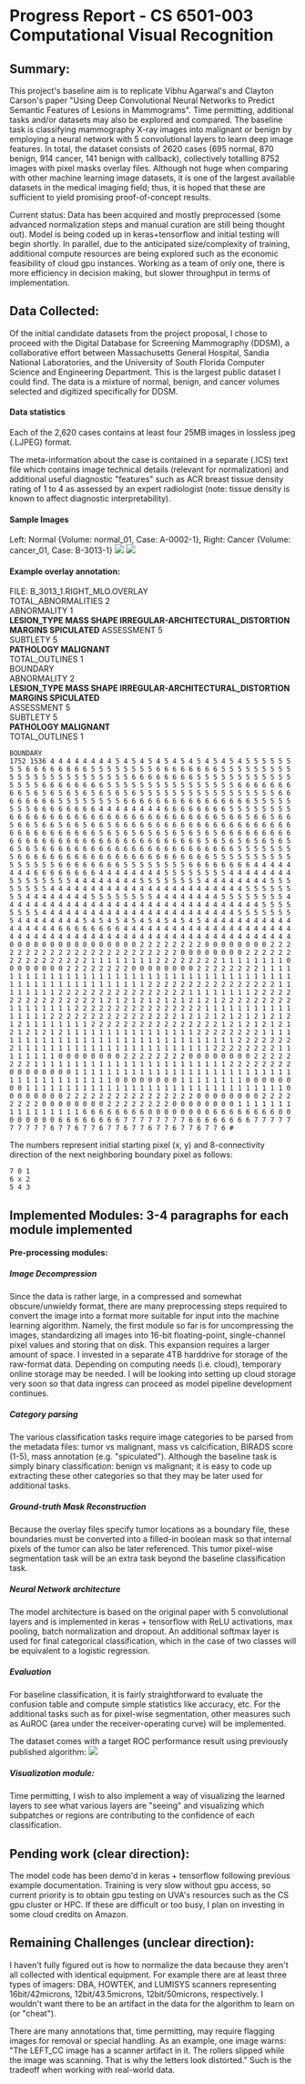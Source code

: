 

# Progress Report - CS 6501-003 Computational Visual Recognition

## Summary: 

This project's baseline aim is to replicate Vibhu Agarwal's and Clayton Carson's paper "Using Deep Convolutional Neural Networks to Predict Semantic Features of Lesions in Mammograms". Time permitting, additional tasks and/or datasets may also be explored and compared. The baseline task is classifying mammography X-ray images into malignant or benign by employing a neural network with 5 convolutional layers to learn deep image features. In total, the dataset consists of 2620 cases (695 normal, 870 benign, 914 cancer, 141 benign with callback), collectively totalling 8752 images with pixel masks overlay files. Although not huge when comparing with other machine learning image datasets, it is one of the largest available datasets in the medical imaging field; thus, it is hoped that these are sufficient to yield promising proof-of-concept results.

Current status:  Data has been acquired and mostly preprocessed (some advanced normalization steps and manual curation are still being thought out). Model is being coded up in keras+tensorflow and initial testing will begin shortly. In parallel, due to the anticipated size/complexity of training, additional compute resources are being explored such as the economic feasibility of cloud gpu instances. Working as a team of only one, there is more efficiency in decision making, but slower throughput in terms of implementation. 


## Data Collected: 
Of the initial candidate datasets from the project proposal, I chose to proceed with the Digital Database for Screening Mammography (DDSM), a collaborative effort between Massachusetts General Hospital, Sandia National Laboratories, and the University of South Florida Computer Science and Engineering Department. This is the largest public dataset I could find. The data is a mixture of normal, benign, and cancer volumes selected and digitized specifically for DDSM.

#### Data statistics

Each of the 2,620 cases contains at least four 25MB images in lossless jpeg (.LJPEG) format. 

The meta-information about the case is contained in a separate (.ICS) text file which contains image technical details (relevant for normalization) and additional useful diagnostic "features" such as ACR breast tissue density rating of 1 to 4 as assessed by an expert radiologist (note: tissue density is known to affect diagnostic interpretability).

#### Sample Images

Left: Normal {Volume: normal_01, Case: A-0002-1},   Right: Cancer {Volume: cancer_01, Case: B-3013-1}
![](http://marathon.csee.usf.edu/Mammography/DDSM/thumbnails/normals/normal_01/case0002/A_0002_1.RIGHT_MLO.LJPEG.1_highpass.gif) ![](http://marathon.csee.usf.edu/Mammography/DDSM/thumbnails/cancers/cancer_01/case3013/B_3013_1.RIGHT_MLO.LJPEG.1_highpass.gif)


#### Example overlay annotation:
FILE: B_3013_1.RIGHT_MLO.OVERLAY  
TOTAL_ABNORMALITIES 2  
ABNORMALITY 1  
**LESION_TYPE MASS SHAPE IRREGULAR-ARCHITECTURAL_DISTORTION MARGINS SPICULATED**
ASSESSMENT 5  
SUBTLETY 5  
**PATHOLOGY MALIGNANT**  
TOTAL_OUTLINES 1  
BOUNDARY  
ABNORMALITY 2  
**LESION_TYPE MASS SHAPE IRREGULAR-ARCHITECTURAL_DISTORTION MARGINS SPICULATED**  
ASSESSMENT 5  
SUBTLETY 5  
**PATHOLOGY MALIGNANT**  
TOTAL_OUTLINES 1  
```
BOUNDARY
1752 1536 4 4 4 4 4 4 4 4 5 4 5 4 5 4 5 4 5 4 5 4 5 4 5 4 5 5 5 5 5 5 5 5 6 6 6 6 6 6 6 6 5 5 5 5 5 5 5 5 6 6 6 6 6 6 6 6 5 5 5 5 5 5 5 5 5 5 5 5 5 5 5 5 5 5 5 5 5 5 5 5 6 6 6 6 6 6 6 6 5 5 5 5 5 5 5 5 5 5 5 5 5 5 5 5 6 6 6 6 6 6 6 6 5 5 5 5 5 5 5 5 5 5 5 5 5 5 5 5 6 6 6 6 6 6 6 6 6 5 6 5 6 5 6 5 6 5 6 5 6 5 6 5 5 5 5 5 5 5 5 5 5 5 5 5 5 5 5 5 6 6 6 6 6 6 6 6 5 5 5 5 5 5 5 5 6 6 6 6 6 6 6 6 6 6 6 6 6 6 6 6 5 5 5 5 5 5 5 5 6 6 6 6 6 6 6 6 4 4 4 4 4 4 4 4 6 6 6 6 6 6 6 6 5 5 5 5 5 5 5 5 6 6 6 6 6 6 6 6 6 6 6 6 6 6 6 6 6 6 6 6 6 6 6 6 6 6 5 6 6 5 6 6 5 6 6 5 6 6 5 6 6 5 6 6 5 6 6 5 6 6 6 6 6 6 6 6 6 6 6 6 6 6 6 6 6 6 6 6 6 6 6 6 6 6 6 6 6 6 6 6 6 5 6 5 6 5 6 5 6 5 6 5 6 5 6 5 6 6 6 6 6 6 6 6 6 6 6 6 6 6 6 6 6 6 6 6 6 6 6 6 6 6 6 6 6 6 6 6 6 5 6 5 6 5 6 5 6 5 6 5 6 5 6 5 6 6 6 6 6 6 6 6 6 6 6 6 6 6 6 6 6 6 6 6 6 6 6 6 5 5 5 5 5 5 5 5 6 6 6 6 6 6 6 6 6 6 6 6 6 6 6 6 6 6 6 6 6 6 6 6 5 5 5 5 5 5 5 5 5 5 5 5 5 5 5 5 6 6 6 6 6 6 6 6 5 5 5 5 5 5 5 5 6 6 6 6 6 6 6 6 4 4 4 4 4 4 4 4 6 6 6 6 6 6 6 6 4 4 4 4 4 4 4 4 5 5 5 5 5 5 5 5 4 4 4 4 4 4 4 4 5 5 5 5 5 5 5 5 4 4 4 4 4 4 4 4 5 5 5 5 5 5 5 5 4 4 4 4 4 4 4 4 5 5 5 5 5 5 5 5 4 4 4 4 4 4 4 4 4 4 4 4 4 4 4 4 4 4 4 4 4 4 4 4 5 5 5 5 5 5 5 5 4 4 4 4 4 4 4 4 5 5 5 5 5 5 5 5 4 4 4 4 4 4 4 4 5 5 5 5 5 5 5 5 4 4 4 4 4 4 4 4 4 4 4 4 4 4 4 4 4 4 4 4 4 4 4 4 4 4 4 4 4 4 4 4 5 5 5 5 5 5 5 5 4 4 4 4 4 4 4 4 4 4 4 4 4 4 4 4 4 4 4 4 4 4 4 4 5 5 5 5 5 5 5 5 4 4 4 4 4 4 4 4 5 4 5 4 5 4 5 4 5 4 5 4 5 4 5 4 4 4 4 4 4 4 4 4 4 4 4 4 4 4 4 4 6 6 6 6 6 6 6 6 4 4 4 4 4 4 4 4 4 4 4 4 4 4 4 4 4 4 4 4 4 4 4 4 4 4 4 4 4 4 4 4 4 4 4 4 4 4 4 4 4 4 4 4 4 4 4 4 4 4 4 4 4 4 4 4 0 0 0 0 0 0 0 0 0 0 0 0 0 0 0 0 2 2 2 2 2 2 2 2 0 0 0 0 0 0 0 0 2 2 2 2 2 2 2 2 2 2 2 2 2 2 2 2 2 2 2 2 2 2 2 2 0 0 0 0 0 0 0 0 2 2 2 2 2 2 2 2 2 2 2 2 2 2 2 2 1 1 1 1 1 1 1 1 2 2 2 2 2 2 2 2 1 1 1 1 1 1 1 1 0 0 0 0 0 0 0 0 2 2 2 2 2 2 2 2 0 0 0 0 0 0 0 0 2 2 2 2 2 2 2 2 1 1 1 1 1 1 1 1 1 1 1 1 1 1 1 1 1 1 1 1 1 1 1 1 1 1 1 1 1 1 1 1 1 1 1 1 1 1 1 1 1 1 1 1 1 1 1 1 1 1 1 1 1 1 1 1 2 2 2 2 2 2 2 2 2 2 2 2 2 2 2 2 1 1 1 1 1 1 1 1 2 2 2 2 2 2 2 2 2 2 2 2 2 2 2 2 1 1 1 1 1 1 1 1 2 2 2 2 2 2 2 2 2 2 2 2 2 2 2 2 1 2 1 2 1 2 1 2 1 2 1 2 1 2 1 2 2 2 2 2 2 2 2 2 1 1 1 1 1 1 1 1 2 2 2 2 2 2 2 2 2 2 2 2 2 2 2 2 1 1 1 1 1 1 1 1 1 1 1 1 1 1 1 1 2 2 2 2 2 2 2 2 2 2 2 2 2 2 2 2 1 2 1 2 1 2 1 2 1 2 1 2 1 2 1 2 1 1 1 1 1 1 1 1 2 2 2 2 2 2 2 2 2 2 2 2 2 2 2 2 1 2 1 2 1 2 1 2 1 2 1 2 1 2 1 2 1 1 1 1 1 1 1 1 1 1 1 1 1 1 1 1 2 2 2 2 2 2 2 2 1 1 1 1 1 1 1 1 1 1 1 1 1 1 1 1 1 1 1 1 1 1 1 1 1 1 1 1 1 1 1 1 2 2 2 2 2 2 2 2 1 1 1 1 1 1 1 1 1 1 1 1 1 1 1 1 1 1 1 1 1 1 1 1 2 2 2 2 2 2 2 2 1 1 1 1 1 1 1 1 0 0 0 0 0 0 0 0 2 2 2 2 2 2 2 2 0 0 0 0 0 0 0 0 2 2 2 2 2 2 2 2 1 1 1 1 1 1 1 1 1 1 1 1 1 1 1 1 1 1 1 1 1 1 1 1 2 2 2 2 2 2 2 2 0 0 0 0 0 0 0 0 1 1 1 1 1 1 1 1 1 1 1 1 1 1 1 1 1 1 1 1 1 1 1 1 1 1 1 1 1 1 1 1 1 1 1 1 1 1 1 1 0 0 0 0 0 0 0 0 1 1 1 1 1 1 1 1 0 0 0 0 0 0 0 0 1 1 1 1 1 1 1 1 1 1 1 1 1 1 1 1 1 1 1 1 1 1 1 1 1 1 1 1 1 1 1 1 0 0 0 0 0 0 0 0 2 2 2 2 2 2 2 2 2 2 2 2 2 2 2 2 0 0 0 0 0 0 0 0 2 2 2 2 2 2 2 2 0 0 0 0 0 0 0 0 2 2 2 2 2 2 2 2 0 0 0 0 0 0 0 0 1 1 1 1 1 1 1 1 1 1 1 1 1 1 1 1 6 6 6 6 6 6 6 6 0 0 0 0 0 0 0 0 6 6 6 6 6 6 6 6 0 0 0 0 0 0 0 0 6 6 6 6 6 6 6 6 7 7 7 7 7 7 7 7 6 6 6 6 6 6 6 6 7 7 7 7 7 7 7 7 7 7 6 7 7 6 7 7 6 7 7 6 7 7 6 7 7 6 7 7 6 7 7 6 #
```
The numbers represent initial starting pixel (x, y) and 8-connectivity direction of the next neighboring boundary pixel as follows: 
```
7 0 1
6 x 2
5 4 3
```


## Implemented Modules: 3-4 paragraphs for each module implemented

#### Pre-processing modules:

##### Image Decompression
Since the data is rather large, in a compressed and somewhat obscure/unwieldy format, there are many preprocessing steps required to convert the image into a format more suitable for input into the machine learning algorithm. Namely, the first module so far is for uncompressing the images, standardizing all images into 16-bit floating-point, single-channel pixel values and storing that on disk. This expansion requires a larger amount of space. I invested in a separate 4TB harddrive for storage of the raw-format data. Depending on computing needs (i.e. cloud), temporary online storage may be needed. I will be looking into setting up cloud storage very soon so that data ingress can proceed as model pipeline development continues.

##### Category parsing
The various classification tasks require image categories to be parsed from the metadata files: tumor vs malignant, mass vs calcification, BIRADS score (1-5), mass annotation (e.g. "spiculated"). Although the baseline task is simply binary classification: benign vs malignant; it is easy to code up extracting these other categories so that they may be later used for additional tasks. 

##### Ground-truth Mask Reconstruction
Because the overlay files specify tumor locations as a boundary file, these boundaries must be converted into a filled-in boolean mask so that internal pixels of the tumor can also be later referenced. This tumor pixel-wise segmentation task will be an extra task beyond the baseline classification task. 

##### Neural Network architecture
The model architecture is based on the original paper with 5 convolutional layers and is implemented in keras + tensorflow with ReLU activations, max pooling, batch normalization and dropout. An additional softmax layer is used for final categorical classification, which in the case of two classes will be equivalent to a logistic regression. 

##### Evaluation
For baseline classification, it is fairly straightforward to evaluate the confusion table and compute simple statistics like accuracy, etc. For the additional tasks such as for pixel-wise segmentation, other measures such as AuROC (area under the receiver-operating curve) will be implemented. 

The dataset comes with a target ROC performance result using previously published algorithm: 
![](http://marathon.csee.usf.edu/Mammography/DDSM/BCRP/FROC_AFUM.gif)

##### Visualization module: 
Time permitting, I wish to also implement a way of visualizing the learned layers to see what various layers are "seeing" and visualizing which subpatches or regions are contributing to the confidence of each classification. 


## Pending work (clear direction): 
The model code has been demo'd in keras + tensorflow following previous example documentation. Training is very slow without gpu access, so current priority is to obtain gpu testing on UVA's resources such as the CS gpu cluster or HPC. If these are difficult or too busy, I plan on investing in some cloud credits on Amazon. 

## Remaining Challenges (unclear direction):

I haven't fully figured out is how to normalize the data because they aren't all collected with identical equipment. For example there are at least three types of imagers: DBA, HOWTEK, and LUMISYS scanners representing 16bit/42microns, 12bit/43.5microns, 12bit/50microns, respectively. I wouldn't want there to be an artifact in the data for the algorithm to learn on (or "cheat"). 

There are many annotations that, time permitting, may require flagging images for removal or special handling. As an example, one image warns: "The LEFT_CC image has a scanner artifact in it. The rollers slipped while the image was scanning. That is why the letters look distorted." Such is the tradeoff when working with real-world data. 

